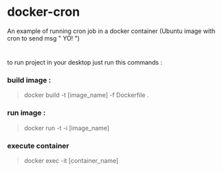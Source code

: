 # docker-cron
An example of running cron job in a docker container (Ubuntu image with cron to send msg " YO! ")
#
to run project in your desktop just run this commands : 
### build image :
> docker build  -t [image_name] -f Dockerfile . 
### run image :
> docker run -t -i [image_name] 
### execute container 
> docker exec -it [container_name]
